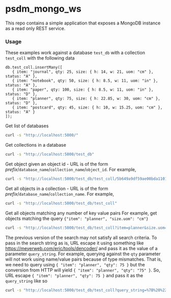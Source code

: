# psdm_mongo_ws

This repo contains a simple application that exposes a MongoDB instance as a read only REST service.
### Usage
These examples work against a database `test_db` with a collection `test_coll` with the following data
```
db.test_coll.insertMany([
   { item: "journal", qty: 25, size: { h: 14, w: 21, uom: "cm" }, status: "A" },
   { item: "notebook", qty: 50, size: { h: 8.5, w: 11, uom: "in" }, status: "A" },
   { item: "paper", qty: 100, size: { h: 8.5, w: 11, uom: "in" }, status: "D" },
   { item: "planner", qty: 75, size: { h: 22.85, w: 30, uom: "cm" }, status: "D" },
   { item: "postcard", qty: 45, size: { h: 10, w: 15.25, uom: "cm" }, status: "A" }
]);
```
Get list of databases
```bash
curl -s "http://localhost:5000/"
```

Get collections in a database
```bash
curl -s "http://localhost:5000/test_db"
```

Get object given an object id - URL is of the form *prefix*/`database_name`/`collection_name`/`object_id`.
For example,
```bash
curl -s "http://localhost:5000/test_db/test_coll/5b649a9df59ae00bda110168"
```

Get all objects in a collection - URL is of the form *prefix*/`database_name`/`collection_name`.
For example,
```bash
curl -s "http://localhost:5000/test_db/test_coll"
```

Get all objects matching any number of key value pairs
For example, get objects matching the query `{"item": "planner", "size.uom": "cm"}`
```bash
curl -s "http://localhost:5000/test_db/test_coll?item=planner&size.uom=cm"
```

The previous version of the search may not satisfy all search criteria.
To pass in the search string as is, URL escape it using something like https://meyerweb.com/eric/tools/dencoder/ and pass it as the value of a parameter `query_string`.
For example, querying against the `qty` parameter will not work using name/value pairs because of type mismatches.
That is, we need to query using `{ "item": "planner", "qty": 75 }` but the conversion from HTTP will yield `{ "item": "planner", "qty": "75" }`.
So, URL escape `{ "item": "planner", "qty": 75 }` and pass it as the `query_string` like so
```bash
curl -s "http://localhost:5000/test_db/test_coll?query_string=%7B%20%22item%22%3A%20%22planner%22%2C%20%22qty%22%3A%2075%20%7D%0A"
```
